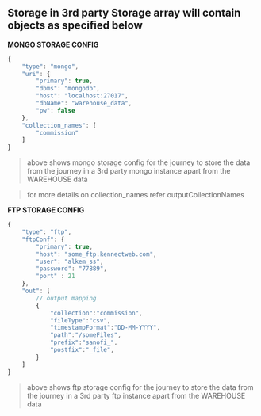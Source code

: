 ## Storage in 3rd party **Storage array will contain objects as specified below**


**MONGO STORAGE CONFIG**
```javascript
{
    "type": "mongo",
    "uri": {
        "primary": true,
        "dbms": "mongodb",
        "host": "localhost:27017",
        "dbName": "warehouse_data",
        "pw": false
    },
    "collection_names": [
        "commission"
    ]
}
```

> above shows mongo storage config for the journey to store the data from the journey in a 3rd party mongo instance apart from the WAREHOUSE data

> for more details on collection_names refer outputCollectionNames

**FTP STORAGE CONFIG**
```javascript
{
    "type": "ftp",
    "ftpConf": {
        "primary": true,
        "host": "some_ftp.kennectweb.com",
        "user": "alkem_ss",
        "password": "77889", 
        "port" : 21         
    },
    "out": [ 
        // output mapping
        {
            "collection":"commission",
            "fileType":"csv",
            "timestampFormat":"DD-MM-YYYY",
            "path":"/someFiles",
            "prefix":"sanofi_",
            "postfix":"_file",
        }
    ]
}
```

> above shows ftp storage config for the journey to store the data from the journey in a 3rd party ftp instance apart from the WAREHOUSE data

